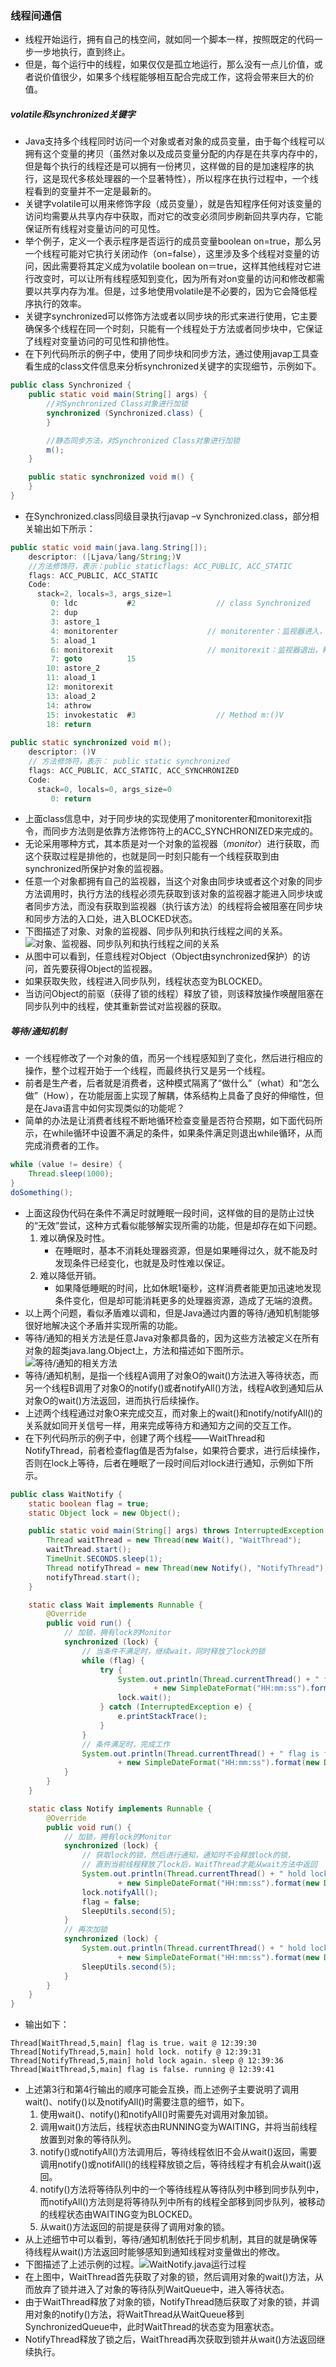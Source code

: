 ###  线程间通信

- 线程开始运行，拥有自己的栈空间，就如同一个脚本一样，按照既定的代码一步一步地执行，直到终止。
- 但是，每个运行中的线程，如果仅仅是孤立地运行，那么没有一点儿价值，或者说价值很少，如果多个线程能够相互配合完成工作，这将会带来巨大的价值。

##### volatile和synchronized关键字

- Java支持多个线程同时访问一个对象或者对象的成员变量，由于每个线程可以拥有这个变量的拷贝（虽然对象以及成员变量分配的内存是在共享内存中的，但是每个执行的线程还是可以拥有一份拷贝，这样做的目的是加速程序的执行，这是现代多核处理器的一个显著特性），所以程序在执行过程中，一个线程看到的变量并不一定是最新的。
- 关键字volatile可以用来修饰字段（成员变量），就是告知程序任何对该变量的访问均需要从共享内存中获取，而对它的改变必须同步刷新回共享内存，它能保证所有线程对变量访问的可见性。
- 举个例子，定义一个表示程序是否运行的成员变量boolean on=true，那么另一个线程可能对它执行关闭动作（on=false），这里涉及多个线程对变量的访问，因此需要将其定义成为volatile boolean on＝true，这样其他线程对它进行改变时，可以让所有线程感知到变化，因为所有对on变量的访问和修改都需要以共享内存为准。但是，过多地使用volatile是不必要的，因为它会降低程序执行的效率。
- 关键字synchronized可以修饰方法或者以同步块的形式来进行使用，它主要确保多个线程在同一个时刻，只能有一个线程处于方法或者同步块中，它保证了线程对变量访问的可见性和排他性。
- 在下列代码所示的例子中，使用了同步块和同步方法，通过使用javap工具查看生成的class文件信息来分析synchronized关键字的实现细节，示例如下。

```Java
public class Synchronized {
    public static void main(String[] args) {
        //对Synchronized Class对象进行加锁
        synchronized (Synchronized.class) {
        }

        //静态同步方法，对Synchronized Class对象进行加锁
        m();
    }

    public static synchronized void m() {
    }
}
```

- 在Synchronized.class同级目录执行javap –v Synchronized.class，部分相关输出如下所示：

```Java
public static void main(java.lang.String[]);
    descriptor: ([Ljava/lang/String;)V
	//方法修饰符，表示：public staticflags: ACC_PUBLIC, ACC_STATIC
    flags: ACC_PUBLIC, ACC_STATIC
    Code:
      stack=2, locals=3, args_size=1
         0: ldc           #2                  // class Synchronized
         2: dup
         3: astore_1
         4: monitorenter					// monitorenter：监视器进入，获取锁
         5: aload_1
         6: monitorexit						// monitorexit：监视器退出，释放锁
         7: goto          15
        10: astore_2
        11: aload_1
        12: monitorexit
        13: aload_2
        14: athrow
        15: invokestatic  #3                  // Method m:()V
        18: return
          
public static synchronized void m();
    descriptor: ()V
    // 方法修饰符，表示： public static synchronized
    flags: ACC_PUBLIC, ACC_STATIC, ACC_SYNCHRONIZED
    Code:
      stack=0, locals=0, args_size=0
         0: return
```

- 上面class信息中，对于同步块的实现使用了monitorenter和monitorexit指令，而同步方法则是依靠方法修饰符上的ACC_SYNCHRONIZED来完成的。
- 无论采用哪种方式，其本质是对一个对象的监视器（*monitor*）进行获取，而这个获取过程是排他的，也就是同一时刻只能有一个线程获取到由synchronized所保护对象的监视器。
- 任意一个对象都拥有自己的监视器，当这个对象由同步块或者这个对象的同步方法调用时，执行方法的线程必须先获取到该对象的监视器才能进入同步块或者同步方法，而没有获取到监视器（执行该方法）的线程将会被阻塞在同步块和同步方法的入口处，进入BLOCKED状态。
- 下图描述了对象、对象的监视器、同步队列和执行线程之间的关系。![对象、监视器、同步队列和执行线程之间的关系](https://github.com/walmt/Java-Concurrent-Notes/blob/master/img/75.png?raw=true)
- 从图中可以看到，任意线程对Object（Object由synchronized保护）的访问，首先要获得Object的监视器。
- 如果获取失败，线程进入同步队列，线程状态变为BLOCKED。
- 当访问Object的前驱（获得了锁的线程）释放了锁，则该释放操作唤醒阻塞在同步队列中的线程，使其重新尝试对监视器的获取。

##### 等待/通知机制

- 一个线程修改了一个对象的值，而另一个线程感知到了变化，然后进行相应的操作，整个过程开始于一个线程，而最终执行又是另一个线程。
- 前者是生产者，后者就是消费者，这种模式隔离了“做什么”（what）和“怎么做”（How），在功能层面上实现了解耦，体系结构上具备了良好的伸缩性，但是在Java语言中如何实现类似的功能呢？
- 简单的办法是让消费者线程不断地循环检查变量是否符合预期，如下面代码所示，在while循环中设置不满足的条件，如果条件满足则退出while循环，从而完成消费者的工作。

```Java
while (value != desire) {
    Thread.sleep(1000);
}
doSomething();
```

- 上面这段伪代码在条件不满足时就睡眠一段时间，这样做的目的是防止过快的“无效”尝试，这种方式看似能够解实现所需的功能，但是却存在如下问题。
  1. 难以确保及时性。
     - 在睡眠时，基本不消耗处理器资源，但是如果睡得过久，就不能及时发现条件已经变化，也就是及时性难以保证。
  2. 难以降低开销。
     - 如果降低睡眠的时间，比如休眠1毫秒，这样消费者能更加迅速地发现条件变化，但是却可能消耗更多的处理器资源，造成了无端的浪费。
- 以上两个问题，看似矛盾难以调和，但是Java通过内置的等待/通知机制能够很好地解决这个矛盾并实现所需的功能。
- 等待/通知的相关方法是任意Java对象都具备的，因为这些方法被定义在所有对象的超类java.lang.Object上，方法和描述如下图所示。![等待/通知的相关方法](https://github.com/walmt/Java-Concurrent-Notes/blob/master/img/76.png?raw=true)
- 等待/通知机制，是指一个线程A调用了对象O的wait()方法进入等待状态，而另一个线程B调用了对象O的notify()或者notifyAll()方法，线程A收到通知后从对象O的wait()方法返回，进而执行后续操作。
- 上述两个线程通过对象O来完成交互，而对象上的wait()和notify/notifyAll()的关系就如同开关信号一样，用来完成等待方和通知方之间的交互工作。
- 在下列代码所示的例子中，创建了两个线程——WaitThread和NotifyThread，前者检查flag值是否为false，如果符合要求，进行后续操作，否则在lock上等待，后者在睡眠了一段时间后对lock进行通知，示例如下所示。

```Java
public class WaitNotify {
    static boolean flag = true;
    static Object lock = new Object();

    public static void main(String[] args) throws InterruptedException {
        Thread waitThread = new Thread(new Wait(), "WaitThread");
        waitThread.start();
        TimeUnit.SECONDS.sleep(1);
        Thread notifyThread = new Thread(new Notify(), "NotifyThread");
        notifyThread.start();
    }

    static class Wait implements Runnable {
        @Override
        public void run() {
            // 加锁，拥有lock的Monitor
            synchronized (lock) {
                // 当条件不满足时，继续wait，同时释放了lock的锁
                while (flag) {
                    try {
                        System.out.println(Thread.currentThread() + " flag is true. wait @ "
                                + new SimpleDateFormat("HH:mm:ss").format(new Date()));
                        lock.wait();
                    } catch (InterruptedException e) {
                        e.printStackTrace();
                    }
                }
                // 条件满足时，完成工作
                System.out.println(Thread.currentThread() + " flag is false. running @ "
                        + new SimpleDateFormat("HH:mm:ss").format(new Date()));
            }
        }
    }

    static class Notify implements Runnable {
        @Override
        public void run() {
            // 加锁，拥有lock的Monitor
            synchronized (lock) {
                // 获取lock的锁，然后进行通知，通知时不会释放lock的锁，
                // 直到当前线程释放了lock后，WaitThread才能从wait方法中返回
                System.out.println(Thread.currentThread() + " hold lock. notify @ "
                        + new SimpleDateFormat("HH:mm:ss").format(new Date()));
                lock.notifyAll();
                flag = false;
                SleepUtils.second(5);
            }
            // 再次加锁
            synchronized (lock) {
                System.out.println(Thread.currentThread() + " hold lock again. sleep @ "
                        + new SimpleDateFormat("HH:mm:ss").format(new Date()));
                SleepUtils.second(5);
            }
        }
    }
}
```

- 输出如下：

```Control
Thread[WaitThread,5,main] flag is true. wait @ 12:39:30
Thread[NotifyThread,5,main] hold lock. notify @ 12:39:31
Thread[NotifyThread,5,main] hold lock again. sleep @ 12:39:36
Thread[WaitThread,5,main] flag is false. running @ 12:39:41
```

- 上述第3行和第4行输出的顺序可能会互换，而上述例子主要说明了调用wait()、notify()以及notifyAll()时需要注意的细节，如下。
  1. 使用wait()、notify()和notifyAll()时需要先对调用对象加锁。
  2. 调用wait()方法后，线程状态由RUNNING变为WAITING，并将当前线程放置到对象的等待队列。
  3. notify()或notifyAll()方法调用后，等待线程依旧不会从wait()返回，需要调用notify()或notifAll()的线程释放锁之后，等待线程才有机会从wait()返回。
  4. notify()方法将等待队列中的一个等待线程从等待队列中移到同步队列中，而notifyAll()方法则是将等待队列中所有的线程全部移到同步队列，被移动的线程状态由WAITING变为BLOCKED。
  5. 从wait()方法返回的前提是获得了调用对象的锁。
- 从上述细节中可以看到，等待/通知机制依托于同步机制，其目的就是确保等待线程从wait()方法返回时能够感知到通知线程对变量做出的修改。
- 下图描述了上述示例的过程。![WaitNotify.java运行过程](https://github.com/walmt/Java-Concurrent-Notes/blob/master/img/77.png?raw=true)
- 在上图中，WaitThread首先获取了对象的锁，然后调用对象的wait()方法，从而放弃了锁并进入了对象的等待队列WaitQueue中，进入等待状态。
- 由于WaitThread释放了对象的锁，NotifyThread随后获取了对象的锁，并调用对象的notify()方法，将WaitThread从WaitQueue移到SynchronizedQueue中，此时WaitThread的状态变为阻塞状态。
- NotifyThread释放了锁之后，WaitThread再次获取到锁并从wait()方法返回继续执行。
